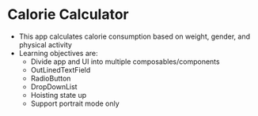 # Calorie Calculator
- This app calculates calorie consumption
based on weight, gender, and physical activity
- Learning objectives are:
  - Divide app and UI into multiple composables/components
  - OutLinedTextField
  - RadioButton
  - DropDownList
  - Hoisting state up
  - Support portrait mode only
